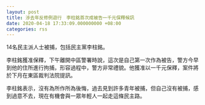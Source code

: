 ```yaml
---
layout: post
title: 涉去年反修例遊行　李柱銘首次成被告一千元保釋候訊
date: 2020-04-18 17:33:09.000000000 +08:00
categories: rss
---
```


14名民主派人士被捕，包括民主黨李柱銘。

李柱銘獲准保釋，下午離開中區警署時說，這次是自己第一次作為被告，警方今早到他的住所進行拘捕，形容過程中，警方非常禮貌。他獲准以一千元保釋，案件將於下月在東區裁判法院提訊。

李柱銘表示，沒有為所作所為後悔，過去見到許多青年被捕，但自己沒有被捕，感到過意不去，現在有機會與一眾年輕人一起走這條民主路。
